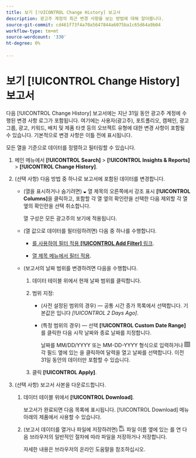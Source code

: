 ```yaml
---
title: 보기 [!UICONTROL Change History] 보고서
description: 광고주 계정의 최근 변경 사항을 보는 방법에 대해 알아봅니다.
source-git-commit: cd461f73f4a70a5647844a6075ba1c65d64a9b04
workflow-type: tm+mt
source-wordcount: '330'
ht-degree: 0%

---
```


# 보기 [!UICONTROL Change History] 보고서

다음 [!UICONTROL Change History] 보고서에는 지난 31일 동안 광고주 계정에 수행된 변경 사항 로그가 포함됩니다. 여기에는 사용자(광고주), 포트폴리오, 캠페인, 광고 그룹, 광고, 키워드, 배치 및 제품 타겟 등의 오브젝트 유형에 대한 변경 사항이 포함될 수 있습니다. 기본적으로 변경 사항은 이틀 전에 표시됩니다.

모든 열을 기준으로 데이터를 정렬하고 필터링할 수 있습니다.

1. 메인 메뉴에서 **[!UICONTROL Search]** > **[!UICONTROL Insights & Reports]** > **[!UICONTROL Change History]**.

1. (선택 사항) 다음 방법 중 하나로 보고서에 포함된 데이터를 변경합니다.

   * (열을 표시하거나 숨기려면) ![아래쪽 화살표](/help/search-social-commerce/assets/arrow-down-expand.png "아래쪽 화살표") 열 제목의 오른쪽에서 강조 표시 **[!UICONTROL Columns]**&#x200B;을 클릭하고, 포함할 각 열 옆의 확인란을 선택한 다음 제외할 각 열 옆의 확인란을 선택 취소합니다.

      열 구성은 모든 광고주의 보기에 적용됩니다.

   * (열 값으로 데이터를 필터링하려면) 다음 중 하나를 수행합니다.

      * [를 사용하여 필터 적용 **[!UICONTROL Add Filter]** 링크](/help/search-social-commerce/common-tasks/data-views/ad-hoc-settings/column-filter-apply-from-column-heading.md).

      * [열 제목 메뉴에서 필터 적용](/help/search-social-commerce/common-tasks/data-views/ad-hoc-settings/column-filter-apply-from-column-heading.md).
   * (보고서의 날짜 범위를 변경하려면 다음을 수행합니다.

      1. 데이터 테이블 위에서 현재 날짜 범위를 클릭합니다.

      1. 범위 지정:

         * (사전 설정된 범위의 경우) — 공통 시간 증가 목록에서 선택합니다. 기본값은 입니다 *[!UICONTROL 2 Days Ago]*.

         * (특정 범위의 경우) — 선택 **[!UICONTROL Custom Date Range]**&#x200B;를 클릭한 다음 시작 날짜와 종료 날짜를 지정합니다.

            날짜를 MM/DD/YYYY 또는 MM-DD-YYYY 형식으로 입력하거나 ![캘린더](/help/search-social-commerce/assets/calendar.png "캘린더") 각 필드 옆에 있는 을 클릭하여 달력을 열고 날짜를 선택합니다. 이전 31일 동안의 데이터만 포함할 수 있습니다.
      1. 클릭 **[!UICONTROL Apply]**.



1. (선택 사항) 보고서 사본을 다운로드합니다.

   1. 데이터 테이블 위에서 **[!UICONTROL Download]**.

      보고서가 완료되면 다음 목록에 표시됩니다. [!UICONTROL Download] 메뉴 아래의 제품에서 사용할 수 있습니다.

   1. (보고서 데이터를 열거나 파일에 저장하려면) ![보고서를 XLS로 다운로드](/help/search-social-commerce/assets/download-spreadsheet2.png "보고서를 XLS로 다운로드") 파일 이름 옆에 있는 를 연 다음 브라우저의 일반적인 절차에 따라 파일을 저장하거나 저장합니다.

      자세한 내용은 브라우저의 온라인 도움말을 참조하십시오.
